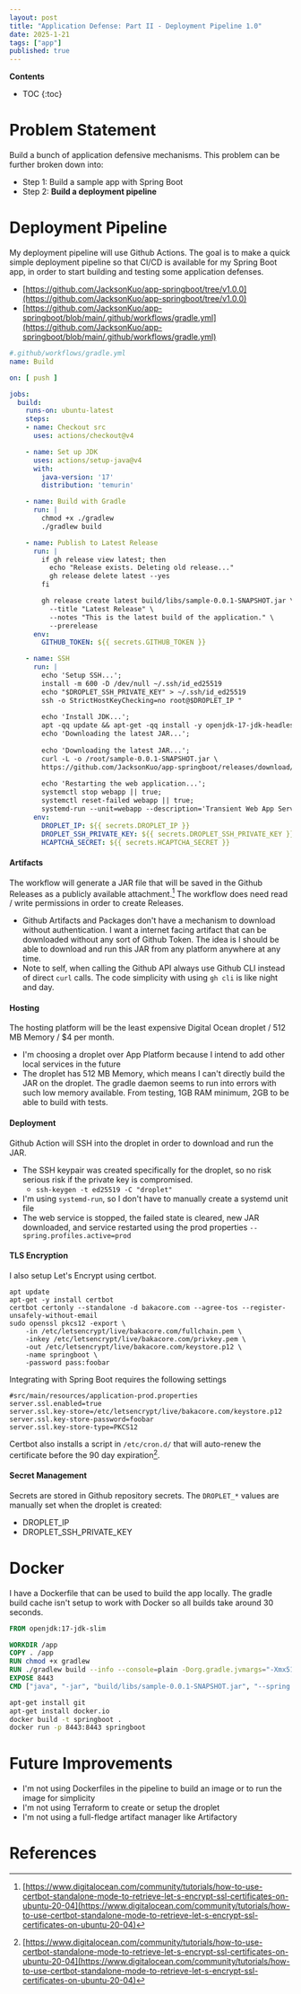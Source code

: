 ```yaml
---
layout: post
title: "Application Defense: Part II - Deployment Pipeline 1.0"
date: 2025-1-21
tags: ["app"]
published: true
---
```


**Contents**
* TOC
{:toc}

# Problem Statement

Build a bunch of application defensive mechanisms. This problem can be further broken down into:

* Step 1: Build a sample app with Spring Boot
* Step 2: **Build a deployment pipeline**

# Deployment Pipeline

My deployment pipeline will use Github Actions. The goal is to make a quick simple deployment pipeline so that CI/CD is available for my Spring Boot app, in order to start building and testing some application defenses.

* [https://github.com/JacksonKuo/app-springboot/tree/v1.0.0](https://github.com/JacksonKuo/app-springboot/tree/v1.0.0)
* [https://github.com/JacksonKuo/app-springboot/blob/main/.github/workflows/gradle.yml](https://github.com/JacksonKuo/app-springboot/blob/main/.github/workflows/gradle.yml)

```yaml
#.github/workflows/gradle.yml
name: Build

on: [ push ]

jobs:
  build:
    runs-on: ubuntu-latest
    steps:
    - name: Checkout src
      uses: actions/checkout@v4

    - name: Set up JDK 
      uses: actions/setup-java@v4
      with:
        java-version: '17'
        distribution: 'temurin'

    - name: Build with Gradle
      run: |
        chmod +x ./gradlew
        ./gradlew build

    - name: Publish to Latest Release
      run: |
        if gh release view latest; then
          echo "Release exists. Deleting old release..."
          gh release delete latest --yes
        fi

        gh release create latest build/libs/sample-0.0.1-SNAPSHOT.jar \
          --title "Latest Release" \
          --notes "This is the latest build of the application." \
          --prerelease
      env:
        GITHUB_TOKEN: ${{ secrets.GITHUB_TOKEN }}

    - name: SSH
      run: |
        echo 'Setup SSH...'; 
        install -m 600 -D /dev/null ~/.ssh/id_ed25519
        echo "$DROPLET_SSH_PRIVATE_KEY" > ~/.ssh/id_ed25519
        ssh -o StrictHostKeyChecking=no root@$DROPLET_IP "
        
        echo 'Install JDK...'; 
        apt -qq update && apt-get -qq install -y openjdk-17-jdk-headless;
        echo 'Downloading the latest JAR...'; 
        
        echo 'Downloading the latest JAR...';
        curl -L -o /root/sample-0.0.1-SNAPSHOT.jar \
        https://github.com/JacksonKuo/app-springboot/releases/download/latest/sample-0.0.1-SNAPSHOT.jar &&
        
        echo 'Restarting the web application...'; 
        systemctl stop webapp || true;
        systemctl reset-failed webapp || true;
        systemd-run --unit=webapp --description='Transient Web App Service' --setenv=HCAPTCHA_SECRET=$HCAPTCHA_SECRET --property=Restart=always java -jar /root/sample-0.0.1-SNAPSHOT.jar --spring.profiles.active=prod"
      env:
        DROPLET_IP: ${{ secrets.DROPLET_IP }}
        DROPLET_SSH_PRIVATE_KEY: ${{ secrets.DROPLET_SSH_PRIVATE_KEY }}
        HCAPTCHA_SECRET: ${{ secrets.HCAPTCHA_SECRET }}
```

#### Artifacts

The workflow will generate a JAR file that will be saved in the Github Releases as a publicly available attachment.[^1] The workflow does need read / write permissions in order to create Releases. 

* Github Artifacts and Packages don't have a mechanism to download without authentication. I want a internet facing artifact that can be downloaded without any sort of Github Token. The idea is I should be able to download and run this JAR from any platform anywhere at any time.
* Note to self, when calling the Github API always use Github CLI instead of direct `curl` calls. The code simplicity with using `gh cli` is like night and day.

#### Hosting

The hosting platform will be the least expensive Digital Ocean droplet / 512 MB Memory / $4 per month. 

* I'm choosing a droplet over App Platform because I intend to add other local services in the future
* The droplet has 512 MB Memory, which means I can't directly build the JAR on the droplet. The gradle daemon seems to run into errors with such low memory available. From testing, 1GB RAM minimum, 2GB to be able to build with tests.

#### Deployment

Github Action will SSH into the droplet in order to download and run the JAR. 

* The SSH keypair was created specifically for the droplet, so no risk serious risk if the private key is compromised.
    * `ssh-keygen -t ed25519 -C "droplet"`
* I'm using `systemd-run`, so I don't have to manually create a systemd unit file
* The web service is stopped, the failed state is cleared, new JAR downloaded, and service restarted using the prod properties `--spring.profiles.active=prod`

#### TLS Encryption

I also setup Let's Encrypt using certbot.

```
apt update
apt-get -y install certbot
certbot certonly --standalone -d bakacore.com --agree-tos --register-unsafely-without-email
sudo openssl pkcs12 -export \
    -in /etc/letsencrypt/live/bakacore.com/fullchain.pem \
    -inkey /etc/letsencrypt/live/bakacore.com/privkey.pem \
    -out /etc/letsencrypt/live/bakacore.com/keystore.p12 \
    -name springboot \
    -password pass:foobar
```

Integrating with Spring Boot requires the following settings

```properties
#src/main/resources/application-prod.properties
server.ssl.enabled=true
server.ssl.key-store=/etc/letsencrypt/live/bakacore.com/keystore.p12
server.ssl.key-store-password=foobar
server.ssl.key-store-type=PKCS12
```

Certbot also installs a script in `/etc/cron.d/` that will auto-renew the certificate before the 90 day expiration[^1].

#### Secret Management

Secrets are stored in Github repository secrets. The `DROPLET_*` values are manually set when the droplet is created:

* DROPLET_IP
* DROPLET_SSH_PRIVATE_KEY

# Docker

I have a Dockerfile that can be used to build the app locally. The gradle build cache isn't setup to work with Docker so all builds take around 30 seconds. 

```Dockerfile
FROM openjdk:17-jdk-slim

WORKDIR /app
COPY . /app
RUN chmod +x gradlew
RUN ./gradlew build --info --console=plain -Dorg.gradle.jvmargs="-Xmx512m -XX:MaxMetaspaceSize=512m" 
EXPOSE 8443
CMD ["java", "-jar", "build/libs/sample-0.0.1-SNAPSHOT.jar", "--spring.profiles.active=local"]
```

```bash
apt-get install git
apt-get install docker.io
docker build -t springboot .
docker run -p 8443:8443 springboot
```

# Future Improvements

* I'm not using Dockerfiles in the pipeline to build an image or to run the image for simplicity
* I'm not using Terraform to create or setup the droplet
* I'm not using a full-fledge artifact manager like Artifactory

# References

[^1]: [https://www.digitalocean.com/community/tutorials/how-to-use-certbot-standalone-mode-to-retrieve-let-s-encrypt-ssl-certificates-on-ubuntu-20-04](https://www.digitalocean.com/community/tutorials/how-to-use-certbot-standalone-mode-to-retrieve-let-s-encrypt-ssl-certificates-on-ubuntu-20-04)
